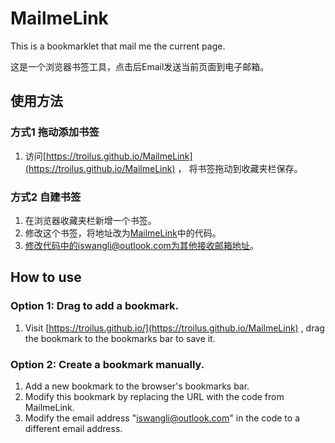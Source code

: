 # MailmeLink
This is a bookmarklet that mail me the current page.

这是一个浏览器书签工具，点击后Email发送当前页面到电子邮箱。
## 使用方法 
### 方式1 拖动添加书签
1. 访问[https://troilus.github.io/MailmeLink](https://troilus.github.io/MailmeLink) ， 将书签拖动到收藏夹栏保存。
### 方式2 自建书签
1. 在浏览器收藏夹栏新增一个书签。
2. 修改这个书签，将地址改为[MailmeLink](https://github.com/troilus/MailmeLink/blob/main/MailmeLink)中的代码。
3. 修改代码中的iswangli@outlook.com为其他接收邮箱地址。
## How to use
### Option 1: Drag to add a bookmark.
1. Visit [https://troilus.github.io/](https://troilus.github.io/MailmeLink) , drag the bookmark to the bookmarks bar to save it.
### Option 2: Create a bookmark manually.
1. Add a new bookmark to the browser's bookmarks bar.
2. Modify this bookmark by replacing the URL with the code from MailmeLink.
3. Modify the email address "iswangli@outlook.com" in the code to a different email address.
